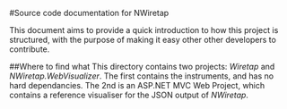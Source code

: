#Source code documentation for NWiretap

This document aims to provide a quick introduction to how this project is structured, with the purpose of making it easy other other developers to contribute.

##Where to find what
This directory contains two projects: _Wiretap_ and _NWiretap.WebVisualizer_. The first contains the instruments, and has no hard dependancies. The 2nd is an ASP.NET MVC Web Project, which contains a reference visualiser for the JSON output of _NWiretap_.


